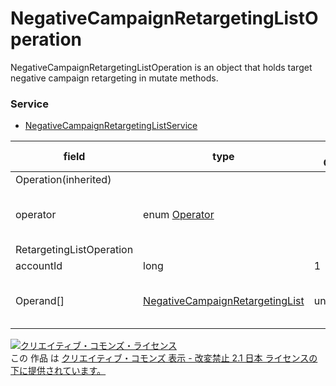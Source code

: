 # NegativeCampaignRetargetingListOperation
NegativeCampaignRetargetingListOperation is an object that holds target negative campaign retargeting in mutate methods.

### Service
+ [NegativeCampaignRetargetingListService](../services/NegativeCampaignRetargetingListService.md)

| field | type | max<br>Occurs | min<br>Occurs | resp<br>onse | add | set | remove | description | 
|---|---|---|---|---|---|---|---|---|
| Operation(inherited)|||||||||
| operator| enum <a href="./Operator.md">Operator</a>||||||| Operator that displays process. |
| RetargetingListOperation|||||||
| accountId| long| 1| 1| -| Req| -| Req| Account ID.|
| Operand[]| <a href="./NegativeCampaignRetargetingList.md">NegativeCampaignRetargetingList</a>| unbounded| 1| -| Req| -| Req| User list for campaign exclusion setting.|

<a rel="license" href="http://creativecommons.org/licenses/by-nd/2.1/jp/"><img alt="クリエイティブ・コモンズ・ライセンス" style="border-width:0" src="https://i.creativecommons.org/l/by-nd/2.1/jp/88x31.png" /></a><br />この 作品 は <a rel="license" href="http://creativecommons.org/licenses/by-nd/2.1/jp/">クリエイティブ・コモンズ 表示 - 改変禁止 2.1 日本 ライセンスの下に提供されています。</a>
